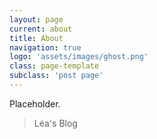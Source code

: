 ```yaml
---
layout: page
current: about
title: About
navigation: true
logo: 'assets/images/ghost.png'
class: page-template
subclass: 'post page'
---
```


Placeholder.

> Léa's Blog



